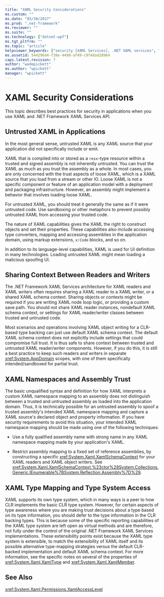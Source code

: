 ```yaml
---
title: "XAML Security Considerations"
ms.custom: ""
ms.date: "03/30/2017"
ms.prod: ".net-framework"
ms.reviewer: ""
ms.suite: ""
ms.technology: ["dotnet-wpf"]
ms.tgt_pltfrm: ""
ms.topic: "article"
helpviewer_keywords: ["security [XAML Services], .NET XAML services", "XAML security [XAML Services]"]
ms.assetid: 544296d4-f38e-4498-af49-c9f4dad28964
caps.latest.revision: 7
author: "wadepickett"
ms.author: "wpickett"
manager: "wpickett"
---
```

# XAML Security Considerations
This topic describes best practices for security in applications when you use XAML and .NET Framework XAML Services API.  
  
## Untrusted XAML in Applications  
 In the most general sense, untrusted XAML is any XAML source that your application did not specifically include or emit.  
  
 XAML that is compiled into or stored as a `resx`-type resource within a trusted and signed assembly is not inherently untrusted. You can trust the XAML as much as you trust the assembly as a whole. In most cases, you are only concerned with the trust aspects of loose XAML, which is a XAML source that you load from a stream or other IO. Loose XAML is not a specific component or feature of an application model with a deployment and packaging infrastructure. However, an assembly might implement a behavior that involves loading loose XAML.  
  
 For untrusted XAML, you should treat it generally the same as if it were untrusted code. Use sandboxing or other metaphors to prevent possibly untrusted XAML from accessing your trusted code.  
  
 The nature of XAML capabilities gives the XAML the right to construct objects and set their properties. These capabilities also include accessing type converters, mapping and accessing assemblies in the application domain, using markup extensions, `x:Code` blocks, and so on.  
  
 In addition to its language-level capabilities, XAML is used for UI definition in many technologies. Loading untrusted XAML might mean loading a malicious spoofing UI.  
  
## Sharing Context Between Readers and Writers  
 The .NET Framework XAML Services architecture for XAML readers and XAML writers often requires sharing a XAML reader to a XAML writer, or a shared XAML schema context. Sharing objects or contexts might be required if you are writing XAML node loop logic, or providing a custom save path. You should not share XAML reader instances, nondefault XAML schema context, or settings for XAML reader/writer classes between trusted and untrusted code.  
  
 Most scenarios and operations involving XAML object writing for a CLR-based type backing can just use default XAML schema context. The default XAML schema context does not explicitly include settings that could compromise full trust. It is thus safe to share context between trusted and untrusted XAML reader/writer components. However, if you do this, it is still a best practice to keep such readers and writers in separate <xref:System.AppDomain> scopes, with one of them specifically intended/sandboxed for partial trust.  
  
## XAML Namespaces and Assembly Trust  
 The basic unqualified syntax and definition for how XAML interprets a custom XAML namespace mapping to an assembly does not distinguish between a trusted and untrusted assembly as loaded into the application domain. Thus, it is technically possible for an untrusted assembly to spoof a trusted assembly's intended XAML namespace mapping and capture a XAML source's declared object and property information. If you have security requirements to avoid this situation, your intended XAML namespace mapping should be made using one of the following techniques:  
  
-   Use a fully qualified assembly name with strong name in any XAML namespace mapping made by your application's XAML.  
  
-   Restrict assembly mapping to a fixed set of reference assemblies, by constructing a specific <xref:System.Xaml.XamlSchemaContext> for your XAML readers and XAML object writers. See <xref:System.Xaml.XamlSchemaContext.%23ctor%28System.Collections.Generic.IEnumerable%7BSystem.Reflection.Assembly%7D%29>.  
  
## XAML Type Mapping and Type System Access  
 XAML supports its own type system, which in many ways is a peer to how CLR implements the basic CLR type system. However, for certain aspects of type awareness where you are making trust decisions about a type based on its type information, you should defer to the type information in the CLR backing types. This is because some of the specific reporting capabilities of the XAML type system are left open as virtual methods and are therefore, not fully under the control of the original .NET Framework XAML Services implementations. These extensibility points exist because the XAML type system is extensible, to match the extensibility of XAML itself and its possible alternative type-mapping strategies versus the default CLR-backed implementation and default XAML schema context. For more information, see the specific notes on several of the properties of <xref:System.Xaml.XamlType> and <xref:System.Xaml.XamlMember>.  
  
## See Also  
 <xref:System.Xaml.Permissions.XamlAccessLevel>
